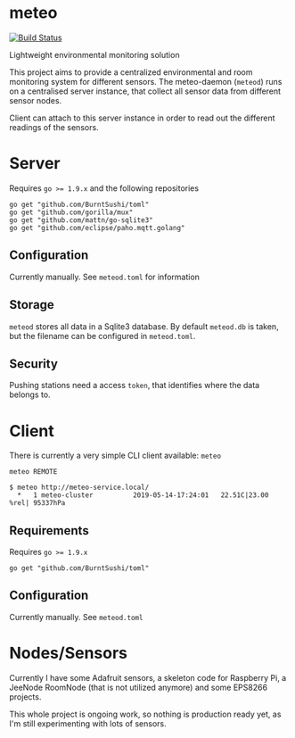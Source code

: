 # meteo

[![Build Status](https://travis-ci.org/grisu48/meteo.svg?branch=master)](https://travis-ci.org/grisu48/meteo)

Lightweight environmental monitoring solution

This project aims to provide a centralized environmental and room monitoring system for different sensors.
The meteo-daemon (`meteod`) runs on a centralised server instance, that collect all sensor data from different sensor nodes.

Client can attach to this server instance in order to read out the different readings of the sensors.

# Server

Requires `go >= 1.9.x` and the following repositories

    go get "github.com/BurntSushi/toml"
    go get "github.com/gorilla/mux"
    go get "github.com/mattn/go-sqlite3"
    go get "github.com/eclipse/paho.mqtt.golang"

## Configuration

Currently manually. See `meteod.toml` for information

## Storage

`meteod` stores all data in a Sqlite3 database. By default `meteod.db` is taken, but the filename can be configured in `meteod.toml`.

## Security

Pushing stations need a access `token`, that identifies where the data belongs to.

# Client

There is currently a very simple CLI client available: `meteo`

    meteo REMOTE
    
    $ meteo http://meteo-service.local/
      *   1 meteo-cluster          2019-05-14-17:24:01   22.51C|23.00 %rel| 95337hPa

## Requirements

Requires `go >= 1.9.x`

    go get "github.com/BurntSushi/toml"

## Configuration

Currently manually. See `meteod.toml`

# Nodes/Sensors

Currently I have some Adafruit sensors, a skeleton code for Raspberry Pi, a JeeNode RoomNode (that is not utilized anymore) and some EPS8266 projects.

This whole project is ongoing work, so nothing is production ready yet, as I'm still experimenting with lots of sensors.
